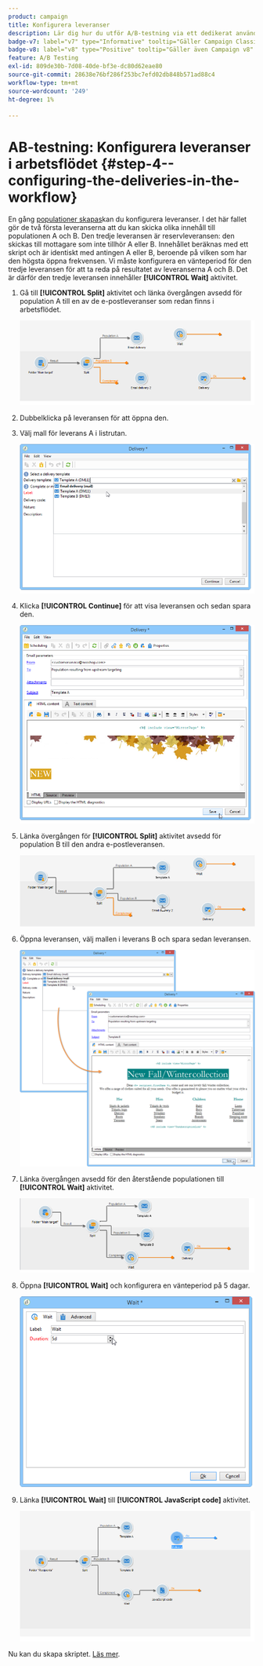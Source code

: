 ```yaml
---
product: campaign
title: Konfigurera leveranser
description: Lär dig hur du utför A/B-testning via ett dedikerat användningsfall
badge-v7: label="v7" type="Informative" tooltip="Gäller Campaign Classic v7"
badge-v8: label="v8" type="Positive" tooltip="Gäller även Campaign v8"
feature: A/B Testing
exl-id: 809de30b-7d08-40de-bf3e-dc80d62eae80
source-git-commit: 28638e76bf286f253bc7efd02db848b571ad88c4
workflow-type: tm+mt
source-wordcount: '249'
ht-degree: 1%

---
```


# AB-testning: Konfigurera leveranser i arbetsflödet {#step-4--configuring-the-deliveries-in-the-workflow}

En gång [populationer skapas](a-b-testing-uc-population-samples.md)kan du konfigurera leveranser. I det här fallet gör de två första leveranserna att du kan skicka olika innehåll till populationen A och B. Den tredje leveransen är reservleveransen: den skickas till mottagare som inte tillhör A eller B. Innehållet beräknas med ett skript och är identiskt med antingen A eller B, beroende på vilken som har den högsta öppna frekvensen. Vi måste konfigurera en vänteperiod för den tredje leveransen för att ta reda på resultatet av leveranserna A och B. Det är därför den tredje leveransen innehåller **[!UICONTROL Wait]** aktivitet.

1. Gå till **[!UICONTROL Split]** aktivitet och länka övergången avsedd för population A till en av de e-postleveranser som redan finns i arbetsflödet.

   ![](assets/use_case_abtesting_createdeliveries_001.png)

1. Dubbelklicka på leveransen för att öppna den.
1. Välj mall för leverans A i listrutan.

   ![](assets/use_case_abtesting_createdeliveries_003.png)

1. Klicka **[!UICONTROL Continue]** för att visa leveransen och sedan spara den.

   ![](assets/use_case_abtesting_createdeliveries_002.png)

1. Länka övergången för **[!UICONTROL Split]** aktivitet avsedd för population B till den andra e-postleveransen.

   ![](assets/use_case_abtesting_createdeliveries_004.png)

1. Öppna leveransen, välj mallen i leverans B och spara sedan leveransen.

   ![](assets/use_case_abtesting_createdeliveries_005.png)

1. Länka övergången avsedd för den återstående populationen till **[!UICONTROL Wait]** aktivitet.

   ![](assets/use_case_abtesting_createdeliveries_006.png)

1. Öppna **[!UICONTROL Wait]** och konfigurera en vänteperiod på 5 dagar.

   ![](assets/use_case_abtesting_createdeliveries_007.png)

1. Länka **[!UICONTROL Wait]** till **[!UICONTROL JavaScript code]** aktivitet.

   ![](assets/use_case_abtesting_createdeliveries_008.png)

Nu kan du skapa skriptet. [Läs mer](a-b-testing-uc-script.md).
